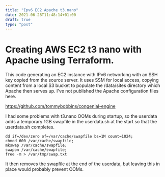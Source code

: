 ```yaml
---
title: "Ipv6 EC2 Apache t3.nano"
date: 2021-06-28T11:48:14+01:00
draft: true
type: "post"
---
```


# Creating AWS EC2 t3 nano with Apache using Terraform.

This code generating an EC2 instance with IPv6 networking with an SSH key copied from the source server. It uses SSM for local access, copying content from a local S3 bucket to populate the /data/sites directory which Apache then serves up. I've not published the Apache configuration files here.

https://github.com/tommybobbins/congenial-engine

I had some problems with t3.nano OOMs during startup, so the userdata adds a temporary 1GB swapfile in the userdata.sh at the start so that the userdata.sh completes.

```
dd if=/dev/zero of=/var/cache/swapfile bs=1M count=1024;
chmod 600 /var/cache/swapfile;
mkswap /var/cache/swapfile;
swapon /var/cache/swapfile;
free -m > /var/tmp/swap.txt
```
It then removes the swapfile at the end of the userdata, but leaving this in place would probably prevent OOMs.

